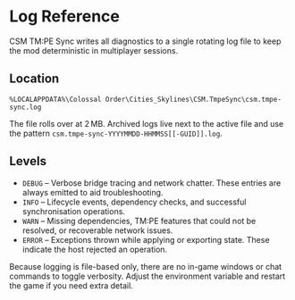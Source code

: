 # Log Reference

CSM TM:PE Sync writes all diagnostics to a single rotating log file to keep the mod deterministic in multiplayer sessions.

## Location

```
%LOCALAPPDATA%\Colossal Order\Cities_Skylines\CSM.TmpeSync\csm.tmpe-sync.log
```

The file rolls over at 2 MB. Archived logs live next to the active file and use the pattern `csm.tmpe-sync-YYYYMMDD-HHMMSS[[-GUID]].log`.

## Levels

- `DEBUG` – Verbose bridge tracing and network chatter. These entries are always emitted to aid troubleshooting.
- `INFO` – Lifecycle events, dependency checks, and successful synchronisation operations.
- `WARN` – Missing dependencies, TM:PE features that could not be resolved, or recoverable network issues.
- `ERROR` – Exceptions thrown while applying or exporting state. These indicate the host rejected an operation.

Because logging is file-based only, there are no in-game windows or chat commands to toggle verbosity. Adjust the environment variable and restart the game if you need extra detail.

